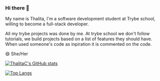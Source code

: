 ### Hi there 👋

My name is Thalita, I'm a software development student at Trybe school, willing to become a full-stack developer.

All my trybe projects was done by me. At trybe school we don't follow tutorials, we build projects based on a list of features they should have. When used someone's code as inpiration it is commented on the code.

😄 She/Her

[![ThalitaC's GitHub stats](https://github-readme-stats.vercel.app/api?username=ThalitaC&count_private=true&show_icons=true&theme=dark)](https://github.com/thalitac/github-readme-stats)

[![Top Langs](https://github-readme-stats.vercel.app/api/top-langs/?username=thalitac&layout=compact&theme=dark)](https://github.com/thalitac/github-readme-stats)
 
<!--
**ThalitaC/ThalitaC** is a ✨ _special_ ✨ repository because its `README.md` (this file) appears on your GitHub profile.

Here are some ideas to get you started:

- 🔭 I’m currently working on ...
- 🌱 I’m currently learning ...
- 👯 I’m looking to collaborate on ...
- 🤔 I’m looking for help with ...
- 💬 Ask me about ...
- 📫 How to reach me: ...
- ⚡ Fun fact: ...
-->

